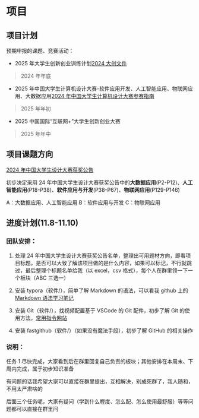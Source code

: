 # 项目

## 项目计划

预期申报的课题、竞赛活动：

- 2025 年大学生创新创业训练计划[2024 大创文件](md/2024大创文件.docx)

> 2024 年年底

- 2025 年中国大学生计算机设计大赛-软件应用开发、人工智能应用、物联网应用、大数据应用[2024 年中国大学生计算机设计大赛参赛指南](md/2024年中国大学生设计大赛参赛指南.pdf)

> 2025 年年初

- 2025 中国国际“互联网+”大学生创新创业大赛

> 2025 年年中

## 项目课题方向

[2024 年中国大学生设计大赛获奖公告](md/2024年中国大学生设计大赛获奖公告.pdf)

初步决定采用 24 年中国大学生设计大赛获奖公告中的**大数据应用**(P2-P12)、**人工智能应用**(P18-P38)、**软件应用与开发**(P38-P67)、**物联网应用**(P129-P146)

A：大数据应用、人工智能应用
B：软件应用与开发
C：物联网应用

## 进度计划(11.8-11.10)

### 团队安排：

1. 处理 24 年中国大学生设计大赛获奖公告名单，整理出可用题材方向，即看项目标题，是否可以大致了解该项目做的是什么内容，如果可以标记，不行就跳过，最后整理个标题名单给我（以 excel，csv 格式），每个人在群里领一下一个板块（ABC 三选一）

2. 安装 typora（软件/），简单了解 Markdown 的语法，可以看我 github 上的[Markdown 语法学习笔记](https://github.com/Sam-Gold-See/zNote/blob/main/Markdown.md)

3. 安装 Git（软件/），找视频配置基于 VSCode 的 Git 配件，初步了解 Git 的使用方法，[常用指令网站](https://learngitbranching.js.org/)

4. 安装 fastgithub（软件/）（如果没有魔法手段），初步了解 GitHub 的相关操作

### 说明：

任务 1 尽快完成，大家看到后在群里回复自己负责的板块；其他安排在本周末、下周内完成，属于初步知识准备

有问题的话我希望大家可以直接在群里提出，互相解决，别成死群了，我人随和，不用太严肃啥的

后面三个任务呢，大家有疑问（学到什么程度、怎么配、怎么使用最舒服）等等问题都可以直接在群里问
